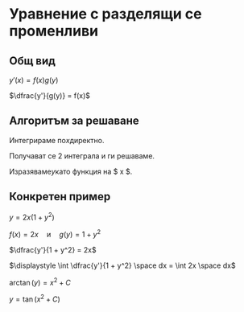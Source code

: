 # Уравнение с разделящи се променливи

## Общ вид

$y'(x) = f(x)g(y)$

$\dfrac{y'}{g(y)} = f(x)$

## Алгоритъм за решаване

Интегрираме по$x$директно.

Получават се 2 интеграла и ги решаваме.

Изразяваме$y$като функция на $ x $.

## Конкретен пример

$y = 2x(1 + y^2)$

$f(x) = 2x \quad\text{и}\quad g(y) = 1 + y^2$

$\dfrac{y'}{1 + y^2} = 2x$

$\displaystyle \int \dfrac{y'}{1 + y^2} \space dx = \int 2x \space dx$

$\arctan(y) = x^2 + C$

$y = \tan(x^2 + C)$